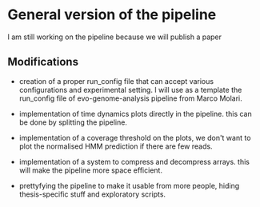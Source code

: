 # General version of the pipeline

I am still working on the pipeline because we will publish a paper

## Modifications

- creation of a proper run_config file that can accept various configurations and experimental setting. I will use as a template the run_config file of evo-genome-analysis pipeline from Marco Molari.

- implementation of time dynamics plots directly in the pipeline. this can be done by splitting the pipeline.

- implementation of a coverage threshold on the plots, we don't want to plot the normalised HMM prediction if there are few reads.

- implementation of a system to compress and decompress arrays. this will make the pipeline more space efficient.

- prettyfying the pipeline to make it usable from more people, hiding thesis-specific stuff and exploratory scripts.